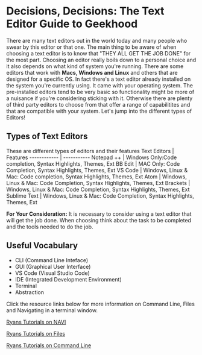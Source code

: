 # Decisions, Decisions: The Text Editor Guide to Geekhood

There are many text editors out in the world today and many people who swear by this editor or that one. The main thing to be aware of when choosing a text editor is to know that "THEY ALL GET THE JOB DONE" for the most part. Choosing an editor really boils down to a personal choice and it also depends on what kind of system you're running. There are some editors that work with **Macs, Windows and Linux** and others that are designed for a specific OS. In fact there's a text editor already installed on the system you're currently using. It came with your operating system. The pre-installed editors tend to be very basic so functionality might be more of a nuisance if you're considering sticking with it. Otherwise there are plenty of third party editors to choose from that offer a range of capabilitites and that are compatible with your system. Let's jump into the different types of Editors!

## Types of Text Editors
These are different types of editors and their features
Text Editors | Features
------------ | -----------
Notepad ++   | Windows Only:Code completion, Syntax Highlights, Themes, Ext
BB Edit      | MAC Only: Code Completion, Syntax Highlights, Themes, Ext
VS Code      | Windows, Linux & Mac: Code completion, Syntax Highlights, Themes, Ext
Atom         | Windows, Linux & Mac: Code Completion, Syntax Highlights, Themes, Ext
Brackets     | Windows, Linux & Mac: Code Completion, Syntax Highlights, Themes, Ext
Sublime Text | Windows, Linux & Mac: Code Completion, Syntax Highlights, Themes, Ext

**For Your Consideration:** It is necessary to consider using a text editor that will get the job done. When choosing think about the task to be completed and the tools needed to do the job. 

## Useful Vocabulary

   - CLI (Command Line Inteface)
   - GUI (Graphical User Interface)
   - VS Code (Visual Studio Code)
   - IDE (Integrated Development Environment)
   - Terminal
   - Abstraction
   
Click the resource links below for more information on Command Line, Files and Navigating in a terminal window.
   
[Ryans Tutorials on NAVI](https://ryanstutorials.net/linuxtutorial/navigation.php)

[Ryans Tutorials on Files](https://ryanstutorials.net/linuxtutorial/aboutfiles.php)

[Ryans Tutorials on Command Line](https://ryanstutorials.net/linuxtutorial/commandline.php)





